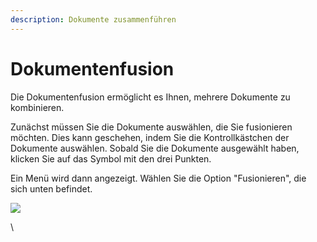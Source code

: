 ```yaml
---
description: Dokumente zusammenführen
---
```


# Dokumentenfusion

Die Dokumentenfusion ermöglicht es Ihnen, mehrere Dokumente zu kombinieren.

Zunächst müssen Sie die Dokumente auswählen, die Sie fusionieren möchten. Dies kann geschehen, indem Sie die Kontrollkästchen der Dokumente auswählen. Sobald Sie die Dokumente ausgewählt haben, klicken Sie auf das Symbol mit den drei Punkten.

Ein Menü wird dann angezeigt. Wählen Sie die Option "Fusionieren", die sich unten befindet.

![](https://lh7-us.googleusercontent.com/TV2KGh2Q38KsO5Zi-O-GKp5v42Lam4WSj8I8Ia6KjVj2c4X6vce2nFt7yJYicRWmDwKOHZDxrAsfEYtMpN-9UD2mpJ9Sfs4ueb1AYAOjKngY25JKaeEBPzUwcbrylwQ4jj\_v-jkGZYLey9p9i0LfL-I)

\
